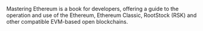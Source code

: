 Mastering Ethereum is a book for developers, offering a guide to the operation and use of the Ethereum, Ethereum Classic, RootStock (RSK) and other compatible EVM-based open blockchains.